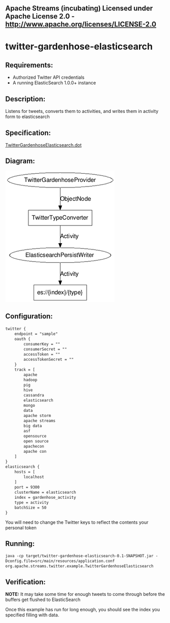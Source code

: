 Apache Streams (incubating)
Licensed under Apache License 2.0 - http://www.apache.org/licenses/LICENSE-2.0
--------------------------------------------------------------------------------

twitter-gardenhose-elasticsearch
==============================

Requirements:
-------------
 - Authorized Twitter API credentials
 - A running ElasticSearch 1.0.0+ instance

Description:
------------
Listens for tweets, converts them to activities, and writes them in activity form to elasticsearch

Specification:
-----------------

[TwitterGardenhoseElasticsearch.dot](src/main/resources/TwitterGardenhoseElasticsearch.dot "TwitterGardenhoseElasticsearch.dot" )

Diagram:
-----------------

![TwitterGardenhoseElasticsearch.png](./TwitterGardenhoseElasticsearch.png?raw=true)

Configuration:
--------------
    twitter {
        endpoint = "sample"
        oauth {
            consumerKey = ""
            consumerSecret = ""
            accessToken = ""
            accessTokenSecret = ""
        }
        track = [
            apache
            hadoop
            pig
            hive
            cassandra
            elasticsearch
            mongo
            data
            apache storm
            apache streams
            big data
            asf
            opensource
            open source
            apachecon
            apache con
        ]
    }
    elasticsearch {
        hosts = [
            localhost
        ]
        port = 9300
        clusterName = elasticsearch
        index = gardenhose_activity
        type = activity
        batchSize = 50
    }

You will need to change the Twitter keys to reflect the contents your personal token

Running:
--------

    java -cp target/twitter-gardenhose-elasticsearch-0.1-SNAPSHOT.jar -Dconfig.file=src/main/resources/application.conf org.apache.streams.twitter.example.TwitterGardenhoseElasticsearch

Verification:
-------------
**NOTE:** It may take some time for enough tweets to come through before the buffers get flushed to ElasticSearch

Once this example has run for long enough, you should see the index you specified filling with data.


